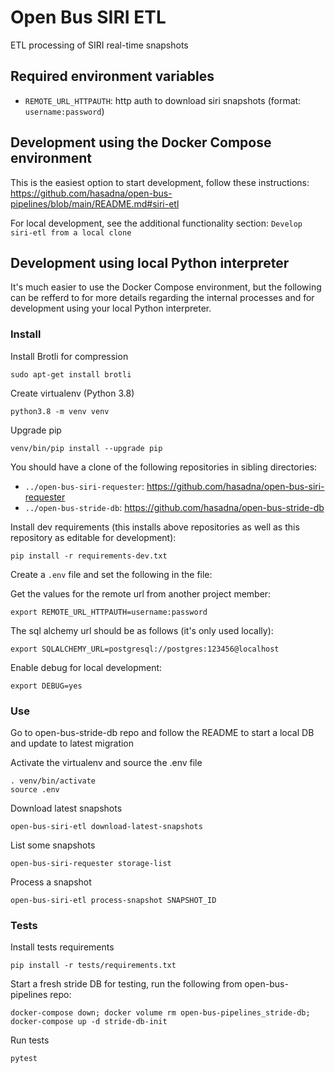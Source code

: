 # Open Bus SIRI ETL

ETL processing of SIRI real-time snapshots

## Required environment variables

* `REMOTE_URL_HTTPAUTH`: http auth to download siri snapshots (format: `username:password`)

## Development using the Docker Compose environment

This is the easiest option to start development, follow these instructions: https://github.com/hasadna/open-bus-pipelines/blob/main/README.md#siri-etl

For local development, see the additional functionality section: `Develop siri-etl from a local clone`

## Development using local Python interpreter

It's much easier to use the Docker Compose environment, but the following can be
refferd to for more details regarding the internal processes and for development
using your local Python interpreter. 

### Install

Install Brotli for compression

```
sudo apt-get install brotli
```

Create virtualenv (Python 3.8)

```
python3.8 -m venv venv
```

Upgrade pip

```
venv/bin/pip install --upgrade pip
```

You should have a clone of the following repositories in sibling directories:

* `../open-bus-siri-requester`: https://github.com/hasadna/open-bus-siri-requester
* `../open-bus-stride-db`: https://github.com/hasadna/open-bus-stride-db

Install dev requirements (this installs above repositories as well as this repository as editable for development):

```
pip install -r requirements-dev.txt
```

Create a `.env` file and set the following in the file:

Get the values for the remote url from another project member:

```
export REMOTE_URL_HTTPAUTH=username:password
```

The sql alchemy url should be as follows (it's only used locally):

```
export SQLALCHEMY_URL=postgresql://postgres:123456@localhost
```

Enable debug for local development:

```
export DEBUG=yes
```

### Use

Go to open-bus-stride-db repo and follow the README to start a local DB and update to latest migration

Activate the virtualenv and source the .env file

```
. venv/bin/activate
source .env
```

Download latest snapshots

```
open-bus-siri-etl download-latest-snapshots
```

List some snapshots

```
open-bus-siri-requester storage-list
```

Process a snapshot

```
open-bus-siri-etl process-snapshot SNAPSHOT_ID
```

### Tests

Install tests requirements

```
pip install -r tests/requirements.txt
```

Start a fresh stride DB for testing, run the following from open-bus-pipelines repo:

```
docker-compose down; docker volume rm open-bus-pipelines_stride-db; docker-compose up -d stride-db-init
```

Run tests

```
pytest
```